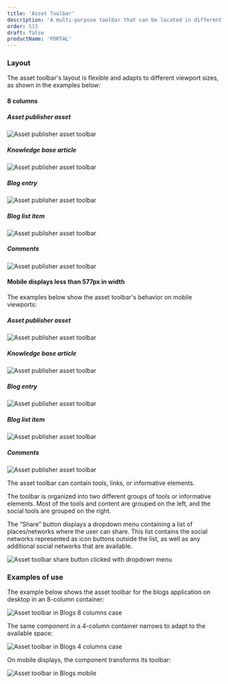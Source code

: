 ```yaml
---
title: 'Asset Toolbar'
description: 'A multi-purpose toolbar that can be located in different types of asset visualizations.'
order: 533
draft: false
productName: 'PORTAL'
---
```


### Layout

The asset toolbar's layout is flexible and adapts to different viewport sizes, as shown in the examples below:

#### 8 columns

##### Asset publisher asset

![Asset publisher asset toolbar](/images/lexicon/sites/AssetToolbarAssetPublisher.jpg)

##### Knowledge base article

![Asset publisher asset toolbar](/images/lexicon/sites/AssetToolbarKnowledgeBase.jpg)

##### Blog entry

![Asset publisher asset toolbar](/images/lexicon/sites/AssetToolbarBlog.jpg)

##### Blog list item

![Asset publisher asset toolbar](/images/lexicon/sites/AssetToolbarBlogList.jpg)

##### Comments

![Asset publisher asset toolbar](/images/lexicon/sites/AssetToolbarComments.jpg)

#### Mobile displays less than 577px in width

The examples below show the asset toolbar's behavior on mobile viewports:

##### Asset publisher asset

![Asset publisher asset toolbar](/images/lexicon/sites/AssetToolbarAssetPublisherM.jpg)

##### Knowledge base article

![Asset publisher asset toolbar](/images/lexicon/sites/AssetToolbarKnowledgeBaseM.jpg)

##### Blog entry

![Asset publisher asset toolbar](/images/lexicon/sites/AssetToolbarBlogM.jpg)

##### Blog list item

![Asset publisher asset toolbar](/images/lexicon/sites/AssetToolbarBlogListM.jpg)

##### Comments

![Asset publisher asset toolbar](/images/lexicon/sites/AssetToolbarCommentsM.jpg)

The asset toolbar can contain tools, links, or informative elements.

The toolbar is organized into two different groups of tools or informative elements. Most of the tools and content are grouped on the left, and the social tools are grouped on the right.

The “Share” button displays a dropdown menu containing a list of places/networks where the user can share. This list contains the social networks represented as icon buttons outside the list, as well as any additional social networks that are available.

![Asset toolbar share button clicked with dropdown menu](/images/lexicon/sites/AssetToolbarBlogExample.jpg)

### Examples of use

The example below shows the asset toolbar for the blogs application on desktop in an 8-column container:

![Asset toolbar in Blogs 8 columns case](/images/lexicon/sites/AssetToolbarBlogAdtExample.jpg)

The same component in a 4-column container narrows to adapt to the available space:

![Asset toolbar in Blogs 4 columns case](/images/lexicon/sites/AssetToolbarBlogAdtResize.jpg)

On mobile displays, the component transforms its toolbar:

![Asset toolbar in Blogs mobile](/images/lexicon/sites/AssetToolbarBlogAdtM.jpg)
